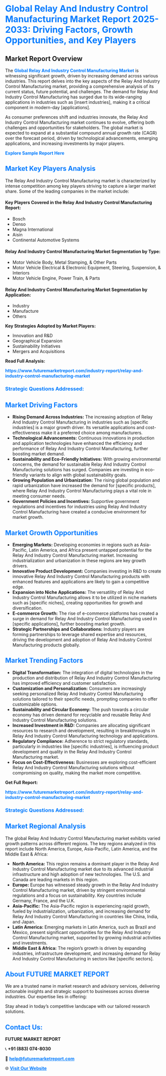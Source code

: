 <h1 style="color: #007BFF;">Global Relay And Industry Control Manufacturing Market Report 2025-2033: Driving Factors, Growth Opportunities, and Key Players</h1>

<section id="overview">
<h2>Market Report Overview</h2>
<p>The <a href="https://www.futuremarketreport.com/industry-report/relay-and-industry-control-manufacturing-market" style="color: #007BFF; text-decoration: none;"><strong>Global Relay And Industry Control Manufacturing Market</strong></a> is witnessing significant growth, driven by increasing demand across various industries. This report delves into the key aspects of the Relay And Industry Control Manufacturing market, providing a comprehensive analysis of its current status, future potential, and challenges. The demand for Relay And Industry Control Manufacturing has surged due to its wide-ranging applications in industries such as [insert industries], making it a critical component in modern-day [applications].</p>
<p>As consumer preferences shift and industries innovate, the Relay And Industry Control Manufacturing market continues to evolve, offering both challenges and opportunities for stakeholders. The global market is expected to expand at a substantial compound annual growth rate (CAGR) over the forecast period, driven by technological advancements, emerging applications, and increasing investments by major players.</p>
</section>

<section id="overview">
<p><a href="https://www.futuremarketreport.com/request-sample/reportId=34576" style="color: #007BFF; text-decoration: none;"><strong>Explore Sample Report Here</strong></a></p>
</section>

<section id="key-players">
<h2 style="color: #007BFF;">Market Key Players Analysis</h2>
<p>The Relay And Industry Control Manufacturing market is characterized by intense competition among key players striving to capture a larger market share. Some of the leading companies in the market include:</p>
<h4>Key Players Covered in the Relay And Industry Control Manufacturing Report:</h4>
<ul><li>Bosch</li><li>Denso</li><li>Magna International</li><li>Aisin</li><li>Continental Automotive Systems</li></ul>
<h4>Relay And Industry Control Manufacturing Market Segmentation by Type:</h4>
<ul><li>Motor Vehicle Body, Metal Stamping, &amp; Other Parts</li><li>Motor Vehicle Electrical &amp; Electronic Equipment, Steering, Suspension, &amp; Interiors</li><li>Motor Vehicle Engine, Power Train, &amp; Parts</li></ul>

<h4>Relay And Industry Control Manufacturing Market Segmentation by Application:</h4>
<ul><li>Industry</li><li>Manufacture</li><li>Others</li></ul>
<p><strong>Key Strategies Adopted by Market Players:</strong></p>
<ul>
<li>Innovation and R&D</li>
<li>Geographical Expansion</li>
<li>Sustainability Initiatives</li>
<li>Mergers and Acquisitions</li>
</ul>
</section>

<section>
<p><strong>Read Full Analysis: </strong></p><a href="https://www.futuremarketreport.com/industry-report/relay-and-industry-control-manufacturing-market" style="color: #007BFF; text-decoration: none;"><strong>https://www.futuremarketreport.com/industry-report/relay-and-industry-control-manufacturing-market</strong></a>
<h3 style="color: #007BFF;">Strategic Questions Addressed:</h3>
</section>

<section id="driving-factors">
<h2 style="color: #007BFF;">Market Driving Factors</h2>
<ul>
<li><strong>Rising Demand Across Industries:</strong> The increasing adoption of Relay And Industry Control Manufacturing in industries such as [specific industries] is a major growth driver. Its versatile applications and cost-effectiveness make it a preferred choice among manufacturers.</li>
<li><strong>Technological Advancements:</strong> Continuous innovations in production and application technologies have enhanced the efficiency and performance of Relay And Industry Control Manufacturing, further boosting market demand.</li>
<li><strong>Sustainability and Eco-Friendly Initiatives:</strong> With growing environmental concerns, the demand for sustainable Relay And Industry Control Manufacturing solutions has surged. Companies are investing in eco-friendly variants to align with global sustainability goals.</li>
<li><strong>Growing Population and Urbanization:</strong> The rising global population and rapid urbanization have increased the demand for [specific products], where Relay And Industry Control Manufacturing plays a vital role in meeting consumer needs.</li>
<li><strong>Government Policies and Incentives:</strong> Supportive government regulations and incentives for industries using Relay And Industry Control Manufacturing have created a conducive environment for market growth.</li>
</ul>
</section>

<section id="growth-opportunities">
<h2 style="color: #007BFF;">Market Growth Opportunities</h2>
<ul>
<li><strong>Emerging Markets:</strong> Developing economies in regions such as Asia-Pacific, Latin America, and Africa present untapped potential for the Relay And Industry Control Manufacturing market. Increasing industrialization and urbanization in these regions are key growth drivers.</li>
<li><strong>Innovative Product Development:</strong> Companies investing in R&D to create innovative Relay And Industry Control Manufacturing products with enhanced features and applications are likely to gain a competitive edge.</li>
<li><strong>Expansion into Niche Applications:</strong> The versatility of Relay And Industry Control Manufacturing allows it to be utilized in niche markets such as [specific niches], creating opportunities for growth and diversification.</li>
<li><strong>E-commerce Growth:</strong> The rise of e-commerce platforms has created a surge in demand for Relay And Industry Control Manufacturing used in [specific applications], further boosting market growth.</li>
<li><strong>Strategic Partnerships and Collaborations:</strong> Industry players are forming partnerships to leverage shared expertise and resources, driving the development and adoption of Relay And Industry Control Manufacturing products globally.</li>
</ul>
</section>

<section id="trending-factors">
<h2 style="color: #007BFF;">Market Trending Factors</h2>
<ul>
<li><strong>Digital Transformation:</strong> The integration of digital technologies in the production and distribution of Relay And Industry Control Manufacturing has improved efficiency and customer satisfaction.</li>
<li><strong>Customization and Personalization:</strong> Consumers are increasingly seeking personalized Relay And Industry Control Manufacturing solutions tailored to their specific needs, prompting companies to offer customizable options.</li>
<li><strong>Sustainability and Circular Economy:</strong> The push towards a circular economy has driven demand for recyclable and reusable Relay And Industry Control Manufacturing solutions.</li>
<li><strong>Increased Investment in R&D:</strong> Companies are allocating significant resources to research and development, resulting in breakthroughs in Relay And Industry Control Manufacturing technology and applications.</li>
<li><strong>Regulatory Compliance:</strong> Adherence to strict regulatory standards, particularly in industries like [specific industries], is influencing product development and quality in the Relay And Industry Control Manufacturing market.</li>
<li><strong>Focus on Cost-Effectiveness:</strong> Businesses are exploring cost-efficient Relay And Industry Control Manufacturing solutions without compromising on quality, making the market more competitive.</li>
</ul>
</section>

<section>
<p><strong>Get Full Report: </strong></p><a href="https://www.futuremarketreport.com/industry-report/relay-and-industry-control-manufacturing-market" style="color: #007BFF; text-decoration: none;"><strong>https://www.futuremarketreport.com/industry-report/relay-and-industry-control-manufacturing-market</strong></a>
<h3 style="color: #007BFF;">Strategic Questions Addressed:</h3>
</section>


<section id="regional-analysis">
<h2 style="color: #007BFF;">Market Regional Analysis</h2>
<p>The global Relay And Industry Control Manufacturing market exhibits varied growth patterns across different regions. The key regions analyzed in this report include North America, Europe, Asia-Pacific, Latin America, and the Middle East & Africa:</p>
<ul>
<li><strong>North America:</strong> This region remains a dominant player in the Relay And Industry Control Manufacturing market due to its advanced industrial infrastructure and high adoption of new technologies. The U.S. and Canada are leading markets in this region.</li>
<li><strong>Europe:</strong> Europe has witnessed steady growth in the Relay And Industry Control Manufacturing market, driven by stringent environmental regulations and a focus on sustainability. Key countries include Germany, France, and the U.K.</li>
<li><strong>Asia-Pacific:</strong> The Asia-Pacific region is experiencing rapid growth, fueled by industrialization, urbanization, and increasing demand for Relay And Industry Control Manufacturing in countries like China, India, and Japan.</li>
<li><strong>Latin America:</strong> Emerging markets in Latin America, such as Brazil and Mexico, present significant opportunities for the Relay And Industry Control Manufacturing market, supported by growing industrial activities and investments.</li>
<li><strong>Middle East & Africa:</strong> The region’s growth is driven by expanding industries, infrastructure development, and increasing demand for Relay And Industry Control Manufacturing in sectors like [specific sectors].</li>
</ul>
</section>

<footer>
<h2 style="color: #007BFF;">About FUTURE MARKET REPORT</h2>
<p>We are a trusted name in market research and advisory services, delivering actionable insights and strategic support to businesses across diverse industries. Our expertise lies in offering:</p>

<p>Stay ahead in today’s competitive landscape with our tailored research solutions.</p>

<h2 style="color: #007BFF;">Contact Us:</h2>
<p><strong>FUTURE MARKET REPORT</strong></p>
<p>📞 <strong>+91 (883) 074-8030</strong></p>
<p>📧 <strong><a href="mailto:help@futuremarketreport.com" style="color: #007BFF;">help@futuremarketreport.com</a></strong></p>
<p>🌐 <strong><a href="https://www.futuremarketreport.com/" style="color: #007BFF;">Visit Our Website</a></strong></p>
</footer>